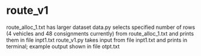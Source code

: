 # route_v1
route_alloc_1.txt has larger dataset
data.py selects specified number of rows (4 vehicles and 48 consignments currently) from route_alloc_1.txt and prints them in file inpt1.txt
route_v1.py takes input from file inpt1.txt and prints in terminal; example output shown in file otpt.txt
